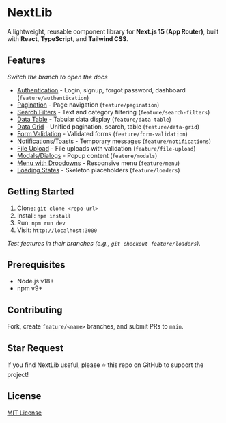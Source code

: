 # NextLib

A lightweight, reusable component library for **Next.js 15 (App Router)**, built with **React**, **TypeScript**, and **Tailwind CSS**.

## Features
*Switch the branch to open the docs*

- [Authentication](./docs/authentication.md) - Login, signup, forgot password, dashboard (`feature/authentication`)
- [Pagination](./docs/pagination.md) - Page navigation (`feature/pagination`)
- [Search Filters](./docs/search-filters.md) - Text and category filtering (`feature/search-filters`)
- [Data Table](./docs/data-table.md) - Tabular data display (`feature/data-table`)
- [Data Grid](./docs/data-grid.md) - Unified pagination, search, table (`feature/data-grid`)
- [Form Validation](./docs/form-validation.md) - Validated forms (`feature/form-validation`)
- [Notifications/Toasts](./docs/notifications.md) - Temporary messages (`feature/notifications`)
- [File Upload](./docs/file-upload.md) - File uploads with validation (`feature/file-upload`)
- [Modals/Dialogs](./docs/modals.md) - Popup content (`feature/modals`)
- [Menu with Dropdowns](./docs/menu.md) - Responsive menu (`feature/menu`)
- [Loading States](./docs/loaders.md) - Skeleton placeholders (`feature/loaders`)

## Getting Started
1. Clone: `git clone <repo-url>`
2. Install: `npm install`
3. Run: `npm run dev`
4. Visit: `http://localhost:3000`

*Test features in their branches (e.g., `git checkout feature/loaders`).*


## Prerequisites
- Node.js v18+
- npm v9+

## Contributing
Fork, create `feature/<name>` branches, and submit PRs to `main`.

## Star Request
If you find NextLib useful, please ⭐ this repo on GitHub to support the project!

## License
[MIT License](#)